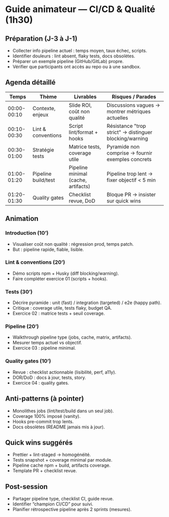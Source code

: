 # Guide animateur — CI/CD & Qualité (1h30)

## Préparation (J-3 à J-1)
- Collecter info pipeline actuel : temps moyen, taux échec, scripts.
- Identifier douleurs : lint absent, flaky tests, docs obsolètes.
- Préparer un exemple pipeline (GitHub/GitLab) propre.
- Vérifier que participants ont accès au repo ou à une sandbox.

## Agenda détaillé
| Temps | Thème | Livrables | Risques / Parades |
| --- | --- | --- | --- |
| 00:00-00:10 | Contexte, enjeux | Slide ROI, coût non qualité | Discussions vagues → montrer métriques actuelles |
| 00:10-00:30 | Lint & conventions | Script lint/format + hooks | Résistance "trop strict" → distinguer blocking/warning |
| 00:30-01:00 | Stratégie tests | Matrice tests, coverage utile | Pyramide non comprise → fournir exemples concrets |
| 01:00-01:20 | Pipeline build/test | Pipeline minimal (cache, artifacts) | Pipeline trop lent → fixer objectif < 5 min |
| 01:20-01:30 | Quality gates | Checklist revue, DoD | Bloque PR → insister sur quick wins |

## Animation
### Introduction (10’)
- Visualiser coût non qualité : régression prod, temps patch.
- But : pipeline rapide, fiable, lisible.

### Lint & conventions (20’)
- Démo scripts npm + Husky (diff blocking/warning).
- Faire compléter exercice 01 (scripts + hooks).

### Tests (30’)
- Décrire pyramide : unit (fast) / integration (targeted) / e2e (happy path).
- Critique : coverage utile, tests flaky, budget QA.
- Exercice 02 : matrice tests + seuil coverage.

### Pipeline (20’)
- Walkthrough pipeline type (jobs, cache, matrix, artifacts).
- Mesurer temps actuel vs objectif.
- Exercice 03 : pipeline minimal.

### Quality gates (10’)
- Revue : checklist actionnable (lisibilité, perf, a11y).
- DOR/DoD : docs à jour, tests, story.
- Exercice 04 : quality gates.

## Anti-patterns (à pointer)
- Monolithes jobs (lint/test/build dans un seul job).
- Coverage 100% imposé (vanity).
- Hooks pre-commit trop lents.
- Docs obsolètes (README jamais mis à jour).

## Quick wins suggérés
- Prettier + lint-staged → homogénéité.
- Tests snapshot + coverage minimal par module.
- Pipeline cache npm + build, artifacts coverage.
- Template PR + checklist revue.

## Post-session
- Partager pipeline type, checklist CI, guide revue.
- Identifier “champion CI/CD” pour suivi.
- Planifier rétrospective pipeline après 2 sprints (mesures).
